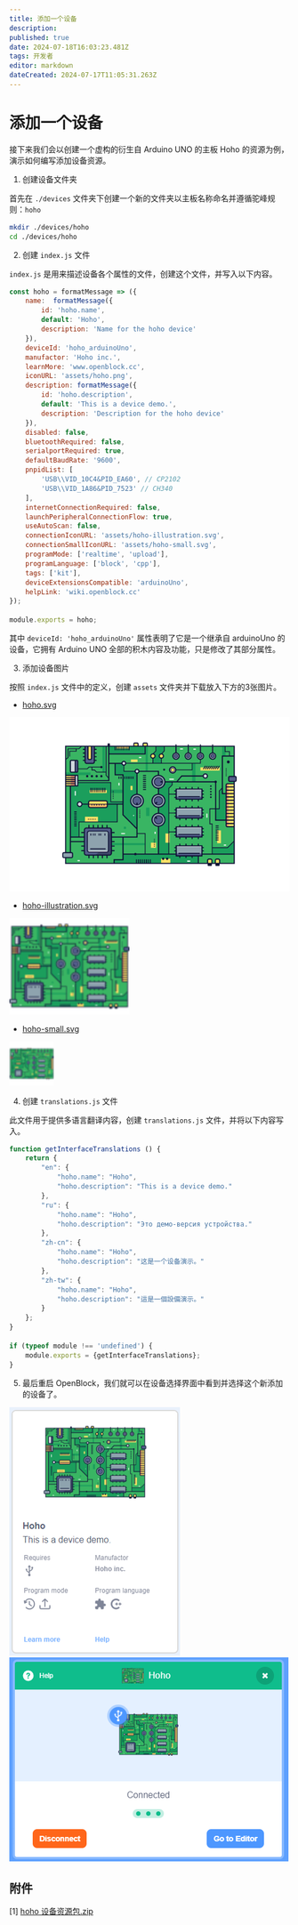 ```yaml
---
title: 添加一个设备
description: 
published: true
date: 2024-07-18T16:03:23.481Z
tags: 开发者
editor: markdown
dateCreated: 2024-07-17T11:05:31.263Z
---
```


# 添加一个设备

接下来我们会以创建一个虚构的衍生自 Arduino UNO 的主板 Hoho 的资源为例，演示如何编写添加设备资源。

1. 创建设备文件夹

首先在 `./devices` 文件夹下创建一个新的文件夹以主板名称命名并遵循驼峰规则：`hoho`

```bash
mkdir ./devices/hoho
cd ./devices/hoho
```

2. 创建 `index.js` 文件

`index.js` 是用来描述设备各个属性的文件，创建这个文件，并写入以下内容。

```js
const hoho = formatMessage => ({
    name:  formatMessage({
        id: 'hoho.name',
        default: 'Hoho',
        description: 'Name for the hoho device'
    }),
    deviceId: 'hoho_arduinoUno',
    manufactor: 'Hoho inc.',
    learnMore: 'www.openblock.cc',
    iconURL: 'assets/hoho.png',
    description: formatMessage({
        id: 'hoho.description',
        default: 'This is a device demo.',
        description: 'Description for the hoho device'
    }),
    disabled: false,
    bluetoothRequired: false,
    serialportRequired: true,
    defaultBaudRate: '9600',
    pnpidList: [
        'USB\\VID_10C4&PID_EA60', // CP2102
        'USB\\VID_1A86&PID_7523' // CH340
    ],
    internetConnectionRequired: false,
    launchPeripheralConnectionFlow: true,
    useAutoScan: false,
    connectionIconURL: 'assets/hoho-illustration.svg',
    connectionSmallIconURL: 'assets/hoho-small.svg',
    programMode: ['realtime', 'upload'],
    programLanguage: ['block', 'cpp'],
    tags: ['kit'],
    deviceExtensionsCompatible: 'arduinoUno',
    helpLink: 'wiki.openblock.cc'
});

module.exports = hoho;
```

其中 `deviceId: 'hoho_arduinoUno'` 属性表明了它是一个继承自 arduinoUno 的设备，它拥有 Arduino UNO 全部的积木内容及功能，只是修改了其部分属性。

3. 添加设备图片

按照 `index.js` 文件中的定义，创建 `assets` 文件夹并下载放入下方的3张图片。

- [hoho.svg](/developer-guide/plugin-development/add-a-device/hoho.png)

![hoho.png](/developer-guide/plugin-development/add-a-device/hoho.png)

- [hoho-illustration.svg](/developer-guide/plugin-development/add-a-device/hoho-illustration.svg)

![hoho.png](/developer-guide/plugin-development/add-a-device/hoho-illustration.svg)

- [hoho-small.svg](/developer-guide/plugin-development/add-a-device/hoho-small.svg)

![hoho.png](/developer-guide/plugin-development/add-a-device/hoho-small.svg)

4. 创建 `translations.js` 文件

此文件用于提供多语言翻译内容，创建 `translations.js` 文件，并将以下内容写入。

```js
function getInterfaceTranslations () {
    return {
        "en": {
            "hoho.name": "Hoho",
            "hoho.description": "This is a device demo."
        },
        "ru": {
            "hoho.name": "Hoho",
            "hoho.description": "Это демо-версия устройства."
        },
        "zh-cn": {
            "hoho.name": "Hoho",
            "hoho.description": "这是一个设备演示。"
        },
        "zh-tw": {
            "hoho.name": "Hoho",
            "hoho.description": "這是一個設備演示。"
        }
    };
}

if (typeof module !== 'undefined') {
    module.exports = {getInterfaceTranslations};
}
```

5. 最后重启 OpenBlock，我们就可以在设备选择界面中看到并选择这个新添加的设备了。

![demodevoceselection.png](/developer-guide/plugin-development/add-a-device/demodevoceselection.png)
![demodeviceconnected.png](/developer-guide/plugin-development/add-a-device/demodeviceconnected.png)

## 附件

[1] [hoho 设备资源包.zip](/developer-guide/plugin-development/add-a-device/hoho.zip)
